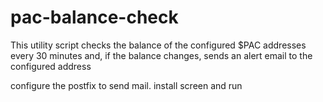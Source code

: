 # pac-balance-check
This utility script checks the balance of the configured $PAC addresses every 30 minutes
and, if the balance changes, sends an alert email to the configured address


configure the postfix to send mail.
install screen and run 

